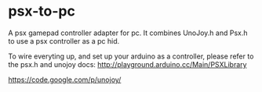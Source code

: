 psx-to-pc
=========

A psx gamepad controller adapter for pc.
It combines UnoJoy.h and Psx.h to use a psx controller as a pc hid.

To wire everyting up, and set up your arduino as a controller, please refer to the psx.h and unojoy docs:
http://playground.arduino.cc/Main/PSXLibrary

https://code.google.com/p/unojoy/
